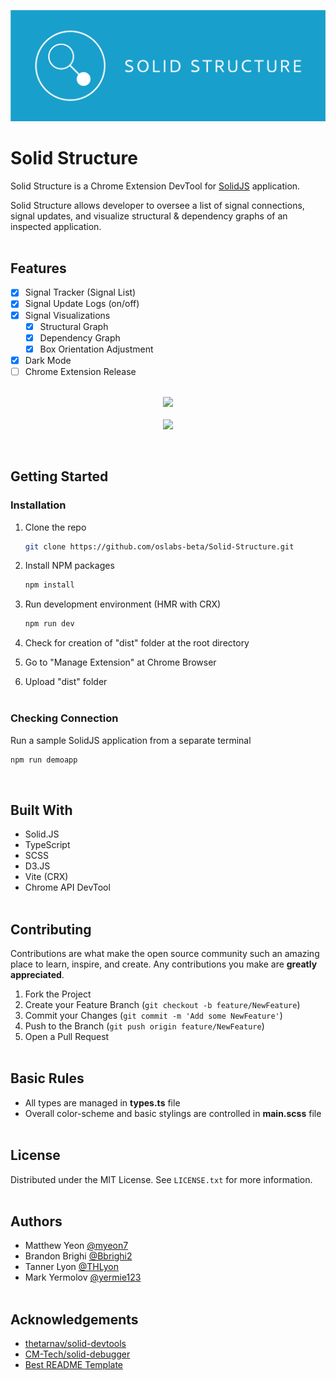 ![](./extension/assets/SolidStructure.png)

# Solid Structure
Solid Structure is a Chrome Extension DevTool for [SolidJS](https://www.solidjs.com/) application.

Solid Structure allows developer to oversee a list of signal connections, signal updates, and visualize structural & dependency graphs of an inspected application.
<br></br>

## Features
- [x] Signal Tracker (Signal List)
- [x] Signal Update Logs (on/off)
- [x] Signal Visualizations
    - [x] Structural Graph
    - [x] Dependency Graph
    - [x] Box Orientation Adjustment
- [x] Dark Mode
- [ ] Chrome Extension Release
<br></br>

<p align="center">
  <img width="900" src="public/assets/demo_MVP.gif">
  <br></br>
  <img width="900" src="public/assets/demo_UIUX.gif">
</p>
<br/>

## Getting Started
### Installation
1. Clone the repo
   ```sh
   git clone https://github.com/oslabs-beta/Solid-Structure.git
   ```
2. Install NPM packages
   ```sh
   npm install
   ```
3. Run development environment (HMR with CRX)
   ```sh
   npm run dev
   ```
3. Check for creation of "dist" folder at the root directory

4. Go to "Manage Extension" at Chrome Browser

5. Upload "dist" folder 
<br></br>

### Checking Connection
Run a sample SolidJS application from a separate terminal
   ```sh
   npm run demoapp
   ```
<br/>

## Built With
* Solid.JS
* TypeScript
* SCSS
* D3.JS
* Vite (CRX)
* Chrome API DevTool
<br></br>

## Contributing
Contributions are what make the open source community such an amazing place to learn, inspire, and create. Any contributions you make are **greatly appreciated**.

1. Fork the Project
2. Create your Feature Branch (`git checkout -b feature/NewFeature`)
3. Commit your Changes (`git commit -m 'Add some NewFeature'`)
4. Push to the Branch (`git push origin feature/NewFeature`)
5. Open a Pull Request
<br></br>

## Basic Rules
* All types are managed in **types.ts** file
* Overall color-scheme and basic stylings are controlled in **main.scss** file
<br></br>

<!-- LICENSE -->
## License
Distributed under the MIT License. See `LICENSE.txt` for more information.
<br></br>

## Authors
* Matthew Yeon [@myeon7](https://github.com/myeon7)
* Brandon Brighi [@Bbrighi2](https://github.com/Bbrighi2)
* Tanner Lyon [@THLyon](https://github.com/THLyon)
* Mark Yermolov [@yermie123](https://github.com/yermie123)
<br></br>

## Acknowledgements
* [thetarnav/solid-devtools](https://github.com/thetarnav/solid-devtools)
* [CM-Tech/solid-debugger](https://github.com/CM-Tech/solid-debugger)
* [Best README Template](https://github.com/othneildrew/Best-README-Template)
